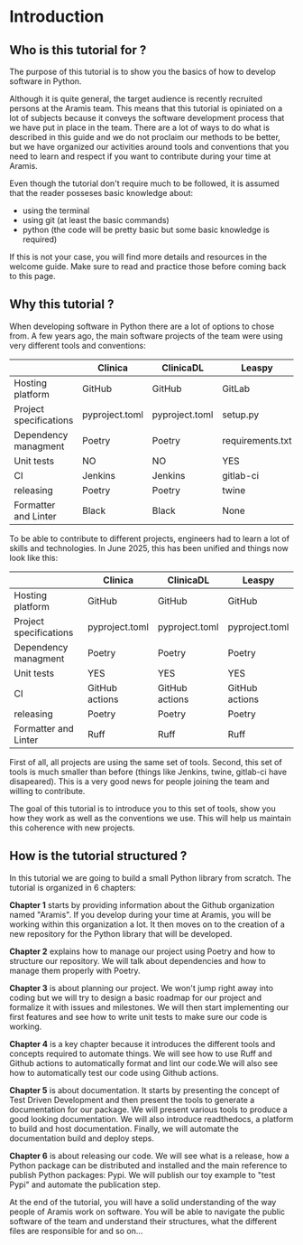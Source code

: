# Introduction

## Who is this tutorial for ?

The purpose of this tutorial is to show you the basics of how to develop software in Python.

Although it is quite general, the target audience is recently recruited persons at the Aramis team. This means that this tutorial is opiniated on a lot of subjects because it conveys the software development process that we have put in place in the team. There are a lot of ways to do what is described in this guide and we do not proclaim our methods to be better, but we have organized our activities around tools and conventions that you need to learn and respect if you want to contribute during your time at Aramis.

Even though the tutorial don't require much to be followed, it is assumed that the reader posseses basic knowledge about:

- using the terminal
- using git (at least the basic commands)
- python (the code will be pretty basic but some basic knowledge is required)

If this is not your case, you will find more details and resources in the welcome guide. Make sure to read and practice those before coming back to this page.

## Why this tutorial ?

When developing software in Python there are a lot of options to chose from. A few years ago, the main software projects of the team were using very different tools and conventions:

|     | Clinica | ClinicaDL | Leaspy |
| -------- | ------- | ------- | ------- |
| Hosting platform  | GitHub | GitHub | GitLab |
| Project specifications | pyproject.toml | pyproject.toml | setup.py |
| Dependency managment | Poetry | Poetry | requirements.txt |
| Unit tests | NO | NO | YES |
| CI | Jenkins | Jenkins | gitlab-ci |
| releasing | Poetry | Poetry | twine |
| Formatter and Linter | Black | Black | None |

To be able to contribute to different projects, engineers had to learn a lot of skills and technologies. In June 2025, this has been unified and things now look like this:

|     | Clinica | ClinicaDL | Leaspy |
| -------- | ------- | ------- | ------- |
| Hosting platform  | GitHub | GitHub | GitHub |
| Project specifications | pyproject.toml | pyproject.toml | pyproject.toml |
| Dependency managment | Poetry | Poetry | Poetry |
| Unit tests | YES | YES | YES |
| CI | GitHub actions | GitHub actions | GitHub actions |
| releasing | Poetry | Poetry | Poetry |
| Formatter and Linter | Ruff | Ruff | Ruff |

First of all, all projects are using the same set of tools. Second, this set of tools is much smaller than before (things like Jenkins, twine, gitlab-ci have disapeared). This is a very good news for people joining the team and willing to contribute.

The goal of this tutorial is to introduce you to this set of tools, show you how they work as well as the conventions we use. This will help us maintain this coherence with new projects.

## How is the tutorial structured ?

In this tutorial we are going to build a small Python library from scratch. The tutorial is organized in 6 chapters:

**Chapter 1** starts by providing information about the Github organization named "Aramis". If you develop during your time at Aramis, you will be working within this organization a lot. It then moves on to the creation of a new repository for the Python library that will be developed.

**Chapter 2** explains how to manage our project using Poetry and how to structure our repository. We will talk about dependencies and how to manage them properly with Poetry.

**Chapter 3** is about planning our project. We won't jump right away into coding but we will try to design a basic roadmap for our project and formalize it with issues and milestones. We will then start implementing our first features and see how to write unit tests to make sure our code is working.

**Chapter 4** is a key chapter because it introduces the different tools and concepts required to automate things. We will see how to use Ruff and Github actions to automatically format and lint our code.We will also see how to automatically test our code using Github actions.

**Chapter 5** is about documentation. It starts by presenting the concept of Test Driven Development and then present the tools to generate a documentation for our package. We will present various tools to produce a good looking documentation. We will also introduce readthedocs, a platform to build and host documentation. Finally, we will automate the documentation build and deploy steps.

**Chapter 6** is about releasing our code. We will see what is a release, how a Python package can be distributed and installed and the main reference to publish Python packages: Pypi. We will publish our toy example to "test Pypi" and automate the publication step.

At the end of the tutorial, you will have a solid understanding of the way people of Aramis work on software. You will be able to navigate the public software of the team and understand their structures, what the different files are responsible for and so on...
